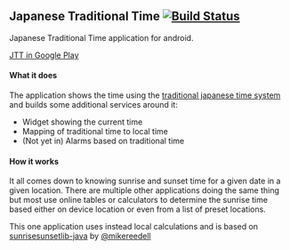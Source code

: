 ## Japanese Traditional Time [![Build Status](https://travis-ci.org/aragaer/jtt_android.svg?branch=master)](https://travis-ci.org/aragaer/jtt_android)

Japanese Traditional Time application for android.

[JTT in Google Play](https://play.google.com/store/apps/details?id=com.aragaer.jtt)

#### What it does
The application shows the time using the [traditional japanese time system][] and builds some additional services around it:
- Widget showing the current time
- Mapping of traditional time to local time
- (Not yet in) Alarms based on traditional time

[traditional japanese time system]: http://en.wikipedia.org/wiki/Japanese_clock#The_traditional_Japanese_time_system "Wikipedia article"

#### How it works
It all comes down to knowing sunrise and sunset time for a given date in a given location. There are multiple other applications doing the same thing but most use online tables or calculators to determine the sunrise time based either on device location or even from a list of preset locations.

This one application uses instead local calculations and is based on [sunrisesunsetlib-java][] by [@mikereedell][]

[sunrisesunsetlib-java]: http://mikereedell.github.io/sunrisesunsetlib-java/
[@mikereedell]: https://github.com/mikereedell
